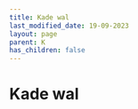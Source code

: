 ```yaml
---
title: Kade wal
last_modified_date: 19-09-2023
layout: page
parent: K
has_children: false
---
```


Kade wal
========

